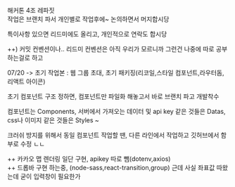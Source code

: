 해커톤 4조 레파짓  
작업은 브랜치 파서 개인별로 작업후에~ 논의하면서 머지합시당   

특이사항 있으면 리드미에도 올리고, 개인적으로 연락도 합시당  

++) 커밋 컨벤션이나.. 리드미 컨벤션은 아직 우리가 모르니까 그런건 나중에 따로 공부하는걸로 하고  
  
07/20 -> 초기 작업본 : 웹 그룹 초대, 초기 패키징(리코일,스타일 컴포넌트,라우터돔, 리액트 아이콘)  

초기 컴포넌트 구조 정하면, 컴포넌트만 파일화 해놓고서 바로 브랜치 파고 개발착수  

컴포넌트는 Components, 서버에서 가져오는 데이터 및 api key 같은 것들은 Datas, css나 이미지 같은 것들은 Styles ~  


크러쉬 방지를 위해서 동일 컴포넌트 작업할 땐, 다른 라인에서 작업하고 깃허브에서 함부로 수정 ㄴㄴ   

++ 카카오 맵 렌더링 일단 구현, apikey 따로 뺌(dotenv,axios)  
++ 드롭바 구현 하는중, (node-sass,react-transition,group) 근데 사실 좌표값 따왔는데 굳이 입력창이 필요한가 